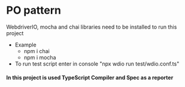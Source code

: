 # PO pattern

WebdriverIO, mocha and chai libraries need to be installed to run this project
  * Example
    * npm i chai
    * npm i mocha
* To run test script enter in console "npx wdio run test/wdio.conf.ts"
#### In this project is used TypeScript Compiler and Spec as a reporter
